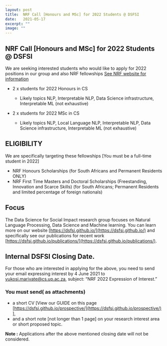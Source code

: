 ```yaml
---
layout: post
title:  NRF Call [Honours and MSc] for 2022 Students @ DSFSI
date:   2021-05-17
excerpt: ""
image: ""
---
```

## NRF Call [Honours and MSc] for 2022 Students @ DSFSI
We are seeking interested students who would like to apply for 2022 positions in our group and also NRF fellowships [See NRF website for information](https://www.nrf.ac.za/bursaries/framework-documents/bursaries-framework-documents)

* 2 x students for 2022 Honours in CS
  * Likely topics NLP, Interpretable NLP, Data Science infrastructure, Interpretable ML (not exhaustive)

* 2 x students for 2022 MSc in CS
    * Likely topics NLP, Local Language NLP, Interpretable NLP, Data Science infrastructure, Interpretable ML (not exhaustive)  

## ELIGIBILITY

We are specifically targeting these fellowships [You must be a full-time student in 2022]

* NRF Honours Scholarships (for South Africans and Permanent Residents ONLY)
* NRF First Time Masters and Doctoral Scholarships (Freestanding, Innovation and Scarce Skills) (for South Africans; Permanent Residents and limited percentage of foreign nationals)

## Focus
The Data Science for Social Impact research group focuses on Natural Language Processing, Data Science and Machine learning. You can learn more on our website [https://dsfsi.github.io/](https://dsfsi.github.io/) and specifically see our publications for recent work [https://dsfsi.github.io/publications/](https://dsfsi.github.io/publications/). 

## Internal DSFSI Closing Date.

For those who are interested in applying for the above, you need to send your email expressing interest by 4 June 2021 to vukosi.marivate@cs.up.ac.za, subject: “NRF 2022 Expression of Interest.”

### You must send( as attachments) 

* a short CV [View our GUIDE on this page [https://dsfsi.github.io/prospective/](https://dsfsi.github.io/prospective/) ],
* and a short note [not longer than 1 page] on your research interest area or short proposed topic.

**Note :**  Applications after the above mentioned closing date will not be considered.
